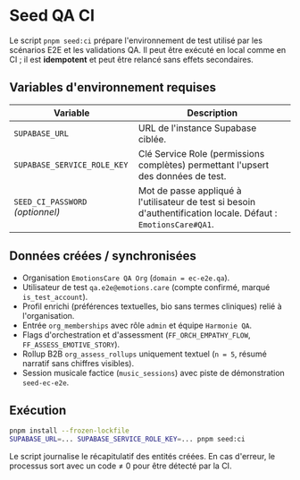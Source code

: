 # Seed QA CI

Le script `pnpm seed:ci` prépare l'environnement de test utilisé par les scénarios E2E et les validations QA. Il peut être exécuté en local comme en CI ; il est **idempotent** et peut être relancé sans effets secondaires.

## Variables d'environnement requises

| Variable | Description |
| --- | --- |
| `SUPABASE_URL` | URL de l'instance Supabase ciblée. |
| `SUPABASE_SERVICE_ROLE_KEY` | Clé Service Role (permissions complètes) permettant l'upsert des données de test. |
| `SEED_CI_PASSWORD` *(optionnel)* | Mot de passe appliqué à l'utilisateur de test si besoin d'authentification locale. Défaut : `EmotionsCare#QA1`. |

## Données créées / synchronisées

- Organisation `EmotionsCare QA Org` (`domain = ec-e2e.qa`).
- Utilisateur de test `qa.e2e@emotions.care` (compte confirmé, marqué `is_test_account`).
- Profil enrichi (préférences textuelles, bio sans termes cliniques) relié à l'organisation.
- Entrée `org_memberships` avec rôle `admin` et équipe `Harmonie QA`.
- Flags d'orchestration et d'assessment (`FF_ORCH_EMPATHY_FLOW`, `FF_ASSESS_EMOTIVE_STORY`).
- Rollup B2B `org_assess_rollups` uniquement textuel (`n = 5`, résumé narratif sans chiffres visibles).
- Session musicale factice (`music_sessions`) avec piste de démonstration `seed-ec-e2e`.

## Exécution

```bash
pnpm install --frozen-lockfile
SUPABASE_URL=... SUPABASE_SERVICE_ROLE_KEY=... pnpm seed:ci
```

Le script journalise le récapitulatif des entités créées. En cas d'erreur, le processus sort avec un code ≠ 0 pour être détecté par la CI.

